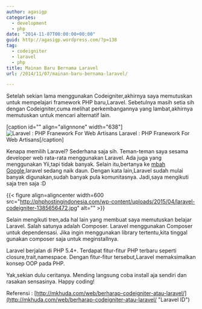 ```yaml
---
author: agasigp
categories:
  - development
  - php
date: "2014-11-07T00:00:00+00:00"
guid: http://agasigp.wordpress.com/?p=138
tag:
  - codeigniter
  - laravel
  - php
title: Mainan Baru Bernama Laravel
url: /2014/11/07/mainan-baru-bernama-laravel/

---
```

Setelah sekian lama menggunakan Codeigniter,akhirnya saya memutuskan untuk mempelajari framework PHP baru,Laravel. Sebetulnya masih setia sih dengan Codeigniter,cuma melihat perkembangannya yang lambat,akhirnya memutuskan untuk mencari alternatif lain.

\[caption id="" align="alignnone" width="638"\]![Laravel : PHP Franework For Web Artisans](http://image.slidesharecdn.com/kickstartmv-techtalk-on-laravel-140526012910-phpapp01/95/laravel-for-web-artisans-1-638.jpg?cb=1401068117) Laravel : PHP Franework For Web Artisans\[/caption\]

Kenapa memilih Laravel? Sederhana saja sih. Teman-teman saya sesama developer web rata-rata menggunakan Laravel. Ada juga yang menggunakan Yii,tapi tidak banyak. Selain itu,bertanya ke [mbah Google](http://goo.gl/oxbbeR),laravel sedang naik daun. Dengan kata lain,Laravel sudah mulai banyak digunakan,sudah banyak pula komunitasnya. Jadi,saya mengikuti saja tren saja :D

{{< figure align=aligncenter width=600 src="http://phphostingindonesia.com/wp-content/uploads/2015/04/laravel-codeigniter-1385656472.jpg" alt="" >}}

Selain mengikuti tren,ada hal lain yang membuat saya memutuskan belajar Laravel. Salah satunya adalah Composer. Laravel menggunakan Composer untuk dependensasi. Jika ingin menggunakan library tertentu,kita tinggal gunakan composer saja untuk meginstallnya.

Laravel berjalan di PHP 5.4+. Terdapat fitur-fitur PHP terbaru seperti closure,trait,namespace. Dengan fitur-fitur tersebut,Laravel memaksimalkan konsep OOP pada PHP.

Yak,sekian dulu ceritanya. Mending langsung coba install aja sendiri dan rasakan sensasinya. Happy coding!

Referensi : [http://mkhuda.com/web/berharap-codeigniter-atau-laravel/](http://mkhuda.com/web/berharap-codeigniter-atau-laravel/ "Laravel ID")

